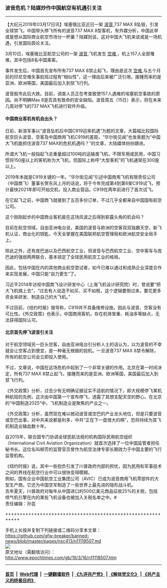 ### 波音危机？陆媒炒作中国航空有机遇引关注
------------------------

<p>
 【大纪元2019年03月17日讯】埃塞俄比亚近日一架
 <a href="http://www.epochtimes.com/gb/tag/%E6%B3%A2%E9%9F%B3.html">
  波音
 </a>
 737 MAX 8坠毁，引发全球禁飞。中国带头停飞所有的波音737 MAX 8型客机，有外媒分析，中国此举或是想从国际商业航空市场分一杯羹？陆媒则说，这对中国大飞机来说或是一场机遇，引发国际舆论关注。
</p>
<p>
 3月10日，埃塞俄比亚航空公司的一架
 <a href="http://www.epochtimes.com/gb/tag/%E6%B3%A2%E9%9F%B3.html">
  波音
 </a>
 飞机发生
 <a href="http://www.epochtimes.com/gb/tag/%E7%A9%BA%E9%9A%BE.html">
  空难
 </a>
 ，机上157人全部罹难，其中包括8名中国乘客。
</p>
<p>
 事件发生后，中国首先宣布所有737 MAX 8禁止起飞，理由是这次
 <a href="http://www.epochtimes.com/gb/tag/%E7%A9%BA%E9%9A%BE.html">
  空难
 </a>
 与五个月前的印尼空难失事航班过程有“相似性”，这一理由后来被广泛引用。接踵而来的是亚洲、欧洲等国，美国最后加入到禁飞行列。
</p>
<p>
 波音股市此后大跌。目前，调查人员正在考查致使157人遇难的埃塞航空事故的原因。尚不明确Max 8是否具有致命的安全缺陷。波音周五（15日）表示，将在未来几周对停飞的737 MAX飞机进行软件升级。
</p>
<h4>
 中国商业客机有机会出头？
</h4>
<p>
 日前，新浪军事以“波音坠机后中国C919迎来机遇”为题的文章，大篇幅比较国际航空巨头波音、空客及中国商用飞机C919的差距，“华尔街见闻”也发表题为“中国大飞机能抓住波音737 MAX的危机机遇吗？”的文章，大陆媒体纷纷跟进。
</p>
<p>
 所谓大飞机一般指起飞总重量超过100吨的运输类飞机，不限军用或民用，中国习惯将150座以上的客机称为大飞机，但国际上称呼“大型客机”的飞机通常在300座以上。
</p>
<p>
 2019年本就是C919关键的一年。“华尔街见闻”引述中国商用飞机有限责任公司（中国商飞）董事长贺东风上月的话说，将于今年完成第4到第6架C919试飞，预计最快2021年即可开始交机，投入商业营运。C919在两年前进行了首次试飞。
</p>
<p>
 在它起飞之前，中国商飞就接到了五百多份订单，不过几乎全都来自中国国有航空公司。
</p>
<p>
 这个刚刚起步的中国商业客机能在这场风波之后得到崭露头角的机会吗？
</p>
<p>
 目前在航空领域，自由亚洲电台说，美国的波音与欧洲的空客双双独霸天空，新飞机认证，商业化的钥匙，今天全掌握在美国联邦航空管理局和欧洲航空安全局手上。
</p>
<p>
 除此之外，还有庞巴迪以及巴西航空工业，但波音与巴西航空工业、空中客车与庞巴迪的强弱两两联合，基本锁定了全球民用航空工业的格局。
</p>
<p>
 因此，包括中国在内的其他商业航空尝试者，如今已难以通过和成熟企业深度合作来实现发展，中国只能“自力更生”了。
</p>
<p>
 习近平2014年访视中国商飞设计研发中心（上海飞机设计研究院）时，曾说要“把大飞机搞上去”，“过去有人说造不如买、买不如租，这个逻辑要倒过来，要花更多资金来研发、制造自己的大飞机。”
</p>
<p>
 不过目前，《纽约时报》报导称，C919并不具备维修设施，因此与波音、空客没有可比性。《外交政策》也表示，中国商用客机，存在机体笨重、耗油多等缺点，无法获得国际认可。
</p>
<h4>
 北京首先停飞波音引关注
</h4>
<p>
 对于航空领域另一巨头空客，自由亚洲电台引分析人士的话认为，以为波音的不幸就会让空客占到便宜，是一种毫无根据的投机。一旦波音737 MAX 8禁令解除，所有的航空公司会立即投入使用。
</p>
<p>
 不过，文章说，中国在这场危机中起到了一个非常关键的作用。北京在第一时间决定，所有737 MAX 8禁止起飞，接踵而来的是亚洲、欧洲等国，美国最后加入到禁飞行列。
</p>
<p>
 《外交政策》分析，过去少有无明确证据证实不适航的情况下，即大规模停飞某机种航班的先例，这次由中国第一个宣布停飞，透露了其想支配天空的野心。在北京的“中国制造2025”中，飞机制造业是聚焦的产业之一。
</p>
<p>
 《外交政策》分析，虽然现在难以撼动波音或空巴的产业龙头地位，但是只要波音或空巴出事，对中共来说都是利多，中共“正在下一盘很大的棋”，恐将持续为其飞机制造业输血数十年。
</p>
<p>
 自2015年，联合国专门协调全球民航法规的机构国际民用航空组织（International Civil Aviation Organization）就首次选择了一位中国监管者担任秘书长。这位名叫柳芳的监管官员曾作为航空法律专家长期效力于中国主要的飞行监管机构。
</p>
<div class="article-paragraph">
 《纽约时报》说，其中一些抱负引发了川普政府内部的担忧，因为民用和军事技术之间的界线在航空行业中可以很快变得模糊。
</div>
<div class="article-paragraph">
</div>
<div class="article-paragraph">
 例如，国有企业中国航空工业集团公司（AVIC）已成为波音商用飞机零部件的大型生产商。它还为中国空军制造了一些世界上最先进的隐形战斗机。
</div>
<div class="article-paragraph">
</div>
<div class="article-paragraph">
 去年夏天，川普政府对每年从中国进口的500亿美元商品征收25%的关税，包括喷气机引擎在内的某些飞机设备也被加入关税名单之中。#
</div>
<div class="article-paragraph">
</div>
<div class="article-paragraph">
 责任编辑：孙芸
</div>

+++++++++++++++++++++++++++++++++++++++++++++++++++++++++++<br/><br/>
手机上长按并复制下列链接或二维码分享本文章：<br/>
https://github.com/gfw-breaker/banned-news/blob/master/pages/nsc413/n11118507.md <br/>
<a href='https://github.com/gfw-breaker/banned-news/blob/master/pages/nsc413/n11118507.md'><img src='https://github.com/gfw-breaker/banned-news/blob/master/pages/nsc413/n11118507.md.png'/></a> <br/>
原文地址（需翻墙访问）：http://www.epochtimes.com/gb/19/3/16/n11118507.htm


------------------------
#### [首页](https://github.com/gfw-breaker/banned-news/blob/master/README.md) &nbsp;|&nbsp; [Web代理](https://github.com/labour-camp/helloworld) &nbsp;|&nbsp; [一键翻墙软件](https://github.com/gfw-breaker/nogfw/blob/master/README.md) &nbsp;| [《九评共产党》](https://github.com/gfw-breaker/9ping.md/blob/master/README.md#九评之一评共产党是什么) | [《解体党文化》](https://github.com/gfw-breaker/jtdwh.md/blob/master/README.md) | [《共产主义的终极目的》](https://github.com/gfw-breaker/gczydzjmd.md/blob/master/README.md)

